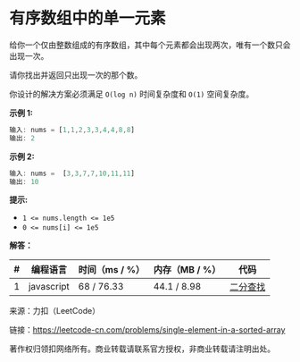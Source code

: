 # 有序数组中的单一元素

给你一个仅由整数组成的有序数组，其中每个元素都会出现两次，唯有一个数只会出现一次。

请你找出并返回只出现一次的那个数。

你设计的解决方案必须满足 `O(log n)` 时间复杂度和 `O(1)` 空间复杂度。

**示例 1:**

``` javascript
输入: nums = [1,1,2,3,3,4,4,8,8]
输出: 2
```

**示例 2:**

``` javascript
输入: nums =  [3,3,7,7,10,11,11]
输出: 10
```

**提示:**

- `1 <= nums.length <= 1e5`
- `0 <= nums[i] <= 1e5`

**解答：**

**#**|**编程语言**|**时间（ms / %）**|**内存（MB / %）**|**代码**
--|--|--|--|--
1|javascript|68 / 76.33|44.1 / 8.98|[二分查找](./javascript/ac_v1.js)

来源：力扣（LeetCode）

链接：https://leetcode-cn.com/problems/single-element-in-a-sorted-array

著作权归领扣网络所有。商业转载请联系官方授权，非商业转载请注明出处。

